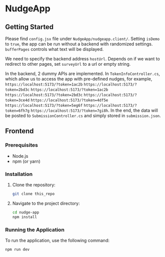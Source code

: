# NudgeApp


## Getting Started

Please find `config.jsx` file under `NudgeApp/nudgeapp.client/`. Setting `isDemo` to `true`, the app can be run without a backend with randomized settings. `bufferPages` controls what text will be displayed.

We need to specify the backend address `hostUrl`. Depends on if we want to redirect to other pages, set `surveyUrl` to a url or empty string.

In the backend, 2 dummy APIs are implemented. In `TokenInfoController.cs`, which allow us to access the app with pre-defined nudges, for example, `https://localhost:5173/?token=1ac2b`
`https://localhost:5173/?token=2bd3c`
`https://localhost:5173/?token=1ac2b`
`https://localhost:5173/?token=2bd3c`
`https://localhost:5173/?token=3ce4d`
`https://localhost:5173/?token=4df5e`
`https://localhost:5173/?token=5eg6f`
`https://localhost:5173/?token=6fh7g`
`https://localhost:5173/?token=7gi8h`.
In the end, the data will be posted to `SubmissionController.cs` and simply stored in `submission.json`.


## Frontend

### Prerequisites

- Node.js
- npm (or yarn)

### Installation

1. Clone the repository:
    ```bash
    git clone this_repo
    ```
2. Navigate to the project directory:
    ```bash
    cd nudge-app
    npm install
    ```

### Running the Application

To run the application, use the following command:

```bash
npm run dev
```
